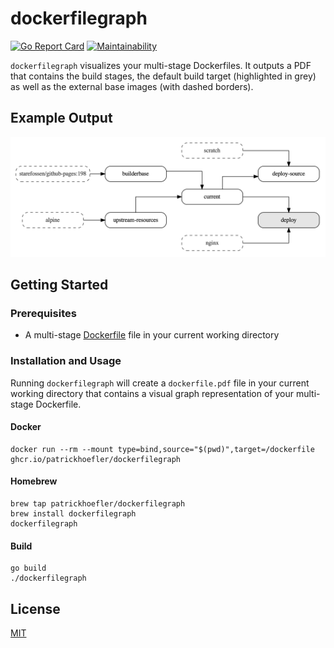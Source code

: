 # dockerfilegraph

[![Go Report Card](https://goreportcard.com/badge/github.com/patrickhoefler/dockerfilegraph)](https://goreportcard.com/report/github.com/patrickhoefler/dockerfilegraph)
[![Maintainability](https://api.codeclimate.com/v1/badges/472d7a3637297d07773d/maintainability)](https://codeclimate.com/github/patrickhoefler/dockerfilegraph/maintainability)

`dockerfilegraph` visualizes your multi-stage Dockerfiles. It outputs a PDF that contains the build stages, the default build target (highlighted in grey) as well as the external base images (with dashed borders).

## Example Output

![Example graph](example/dockerfile.png)

## Getting Started

### Prerequisites

- A multi-stage [Dockerfile](https://docs.docker.com/engine/reference/builder/) file in your current working directory

### Installation and Usage

Running `dockerfilegraph` will create a `dockerfile.pdf` file in your current working directory that contains a visual graph representation of your multi-stage Dockerfile.

#### Docker

```shell
docker run --rm --mount type=bind,source="$(pwd)",target=/dockerfile ghcr.io/patrickhoefler/dockerfilegraph
```

#### Homebrew

```shell
brew tap patrickhoefler/dockerfilegraph
brew install dockerfilegraph
dockerfilegraph
```

#### Build

```shell
go build
./dockerfilegraph
```

## License

[MIT](https://github.com/patrickhoefler/dockerfilegraph/blob/main/LICENSE)
